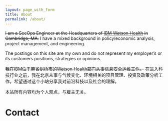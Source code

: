 ```yaml
---
layout: page_with_form
title: About
permalink: /about/
---
```



<s>I am a SecOps Engineer at the Headquarters of [IBM Watson Health](https://www.ibm.com/watson/health/) in Cambridge, MA.</s> I have a mixed background in policy/economic analysis, project management, and engineering.

The postings on this site are my own and do not represent my employer’s or its customers positions, strategies or opinions.

<s>我在IBM位于麻省剑桥市的[Watson Health部门](https://www.ibm.com/watson/health/)从事信息安全运维工作。</s> 在进入科技行业之前，我在北京从事与气候变化、环境相关的项目管理、投资及政策分析工作。希望通过这个小站分享我对前沿科技以及社会的理解。

本站所有内容均为个人观点，与雇主无关。

# Contact
